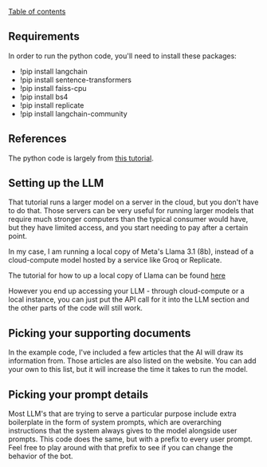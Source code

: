 [Table of contents](tableOfContents.md)

## Requirements
In order to run the python code, you'll need to install these packages:

- !pip install langchain
- !pip install sentence-transformers
- !pip install faiss-cpu
- !pip install bs4
- !pip install replicate
- !pip install langchain-community

## References
The python code is largely from [this tutorial](https://github.com/meta-llama/llama-recipes/blob/main/recipes/quickstart/RAG/hello_llama_cloud.ipynb).

## Setting up the LLM
That tutorial runs a larger model on a server in the cloud, but you don't have to do that. Those servers can be very useful for running larger models that require much stronger computers than the typical consumer would have, but they have limited access, and you start needing to pay after a certain point.

In my case, I am running a local copy of Meta's Llama 3.1 (8b), instead of a cloud-compute model hosted by a service like Groq or Replicate.

The tutorial for how to up a local copy of Llama can be found [here](https://medium.com/@paulocsb/running-llama-3-1-locally-with-ollama-a-step-by-step-guide-44c2bb6c1294)

However you end up accessing your LLM - through cloud-compute or a local instance, you can just put the API call for it into the LLM section and the other parts of the code will still work.

## Picking your supporting documents

In the example code, I've included a few articles that the AI will draw its information from. Those articles are also listed on the website. You can add your own to this list, but it will increase the time it takes to run the model.

## Picking your prompt details

Most LLM's that are trying to serve a particular purpose include extra boilerplate in the form of system prompts, which are overarching instructions that the system always gives to the model alongside user prompts. This code does the same, but with a prefix to every user prompt. Feel free to play around with that prefix to see if you can change the behavior of the bot.